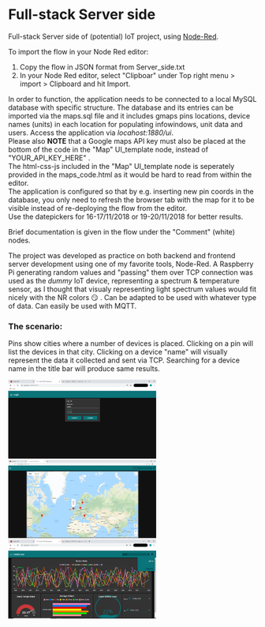 # Full-stack Server side
Full-stack Server side of (potential) IoT project, using [Node-Red](https://github.com/node-red).

To import the flow in your Node Red editor:

1. Copy the flow in JSON format from Server_side.txt
1. In your Node Red editor, select "Clipboar" under Top right menu > import > Clipboard and hit Import.

In order to function, the application needs to be connected to a local MySQL database with specific structure. The database and its entries can be imported via the maps.sql file and it includes gmaps pins locations, device names (units) in each location for populating infowindows, unit data and users.
Access the application via *locahost:1880/ui*. </br>
Please also **NOTE** that a Google maps API key must also be placed at the bottom of the code in the "Map" UI_template node,
instead of "YOUR_API_KEY_HERE" . </br>The html-css-js included in the "Map" UI_template node is seperately provided in the maps_code.html as it would be hard to read from within the editor. </br>
The application is configured so that by e.g. inserting new pin coords in the database, you only need to refresh the browser tab with the map for it to be visible instead of re-deploying the flow from the editor. </br>
Use the datepickers for 16-17/11/2018 or 19-20/11/2018 for better results.

Brief documentation is given in the flow under the "Comment" (white) nodes.

The project was developed as practice on both backend and frontend server development using one of my favorite tools, Node-Red.
A Raspberry Pi generating random values and "passing" them over TCP connection was used as the *dummy* IoT device, representing
a spectrum & temperature sensor, as I thought that visualy representing light spectrum values would fit nicely with the NR colors :smirk: . Can be adapted to be used with whatever type of data. Can easily be used with MQTT.

### The scenario: </br>
Pins show cities where a number of devices is placed. Clicking on a pin will list the devices in that city. Clicking on a device "name" will visually represent the data it collected and sent via TCP. Searching for a device name in the title bar will produce same results.

<p float="left">
  
  <img src="https://github.com/JayGhb/Full-stack-Server-side/blob/master/scrnsht/login.png" width="300" />

  <img src="https://github.com/JayGhb/Full-stack-Server-side/blob/master/scrnsht/map2.png" width="300" />

  <img src="https://github.com/JayGhb/Full-stack-Server-side/blob/master/scrnsht/data.png" width="300" />
</p>
